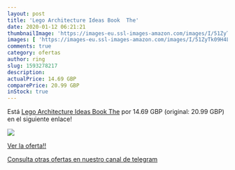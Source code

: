 ```yaml
---
layout: post
title: 'Lego Architecture Ideas Book  The'
date: 2020-01-12 06:21:21
thumbnailImage: 'https://images-eu.ssl-images-amazon.com/images/I/51ZyTk09H4L._SL200_.jpg'
images: [ 'https://images-eu.ssl-images-amazon.com/images/I/51ZyTk09H4L._SL200_.jpg' ]
comments: true
category: ofertas
author: ring
slug: 1593278217
description:
actualPrice: 14.69 GBP
comparePrice: 20.99 GBP
inStock: true
---
```


Está [Lego Architecture Ideas Book  The](https://www.amazon.com/dp/1593278217/?tag=redken08-20) por 14.69 GBP (original: 20.99 GBP) en el siguiente enlace!

[![](https://images-eu.ssl-images-amazon.com/images/I/51ZyTk09H4L._SL200_.jpg)](https://www.amazon.com/dp/1593278217/?tag=redken08-20)

[Ver la oferta!!](https://www.amazon.com/dp/1593278217/?tag=redken08-20)

[Consulta otras ofertas en nuestro canal de telegram](https://t.me/s/ofertas25)
